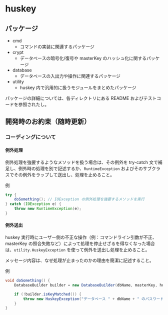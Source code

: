 # huskey

## パッケージ

- cmd
    - コマンドの実装に関連するパッケージ
- crypt
    - データベースの暗号化/復号や masterKey のハッシュ化に関するパッケージ
- database
    - データベースの入出力や操作に関連するパッケージ
- utility
    - huskey 内で汎用的に扱うモジュールをまとめたパッケージ

パッケージの詳細については、各ディレクトリにある README およびテストコードを参照されたし。

## 開発時のお約束（随時更新）

### コーディングについて

#### 例外処理

例外処理を強要するようなメソッドを扱う場合は、その例外を try-catch 文で補足し、例外時の処理を別で記述するか、`RuntimeException` およびそのサブクラスでその例外をラップして送出し、処理を止めること。

例

```java
try {
    doSomething(); // IOException の例外処理を強要するメソッドを実行
} catch (IOException e) {
    throw new RuntimeException(e);
}
```

#### 例外送出

huskey 実行時にユーザー側の不正な操作（例：コマンドライン引数が不正、masterKey の照合失敗など）によって処理を停止せざるを得なくなった場合は、`utility.HuskeyException` を使って例外を送出し処理を止めること。

メッセージ内容は、なぜ処理が止まったのかの理由を簡潔に記述すること。

例

```java
void doSomething() {
    DatabaseBuilder builder = new DatabaseBuilder(dbName, masterKey, huskeyDir);

    if (!builder.isKeyMatched()) {
        throw new HuskeyException("データベース " + dbName + " のパスワードが正しくありません。");
    }
}
```

